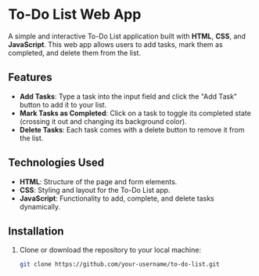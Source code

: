 # To-Do List Web App

A simple and interactive To-Do List application built with **HTML**, **CSS**, and **JavaScript**. This web app allows users to add tasks, mark them as completed, and delete them from the list.

## Features

- **Add Tasks**: Type a task into the input field and click the "Add Task" button to add it to your list.
- **Mark Tasks as Completed**: Click on a task to toggle its completed state (crossing it out and changing its background color).
- **Delete Tasks**: Each task comes with a delete button to remove it from the list.
  

## Technologies Used

- **HTML**: Structure of the page and form elements.
- **CSS**: Styling and layout for the To-Do List app.
- **JavaScript**: Functionality to add, complete, and delete tasks dynamically.

## Installation

1. Clone or download the repository to your local machine:

   ```bash
   git clone https://github.com/your-username/to-do-list.git
